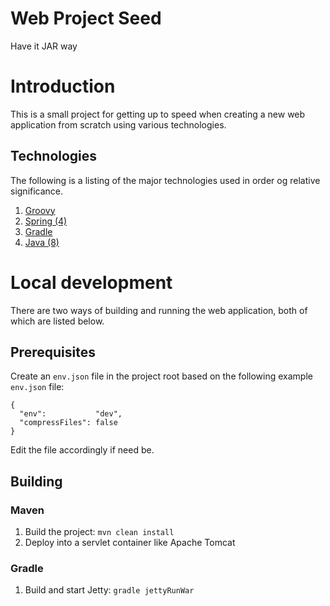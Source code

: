 Web Project Seed
=============

Have it JAR way

# Introduction
This is a small project for getting up to speed when creating a new web application from scratch using various
technologies.

## Technologies
The following is a listing of the major technologies used in order og relative significance.

1. [Groovy](http://groovy.codehaus.org/)
2. [Spring (4)](http://spring.io/)
3. [Gradle](http://www.gradle.org/)
4. [Java (8)](https://jdk8.java.net/)

# Local development
There are two ways of building and running the web application, both of which are listed below.

## Prerequisites

Create an `env.json` file in the project root based on the following example `env.json` file:

    {
      "env":           "dev",
      "compressFiles": false
    }

Edit the file accordingly if need be.

## Building

### Maven
1. Build the project: `mvn clean install`
2. Deploy into a servlet container like Apache Tomcat

### Gradle
1. Build and start Jetty: `gradle jettyRunWar`
